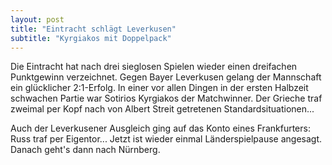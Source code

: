 ```yaml
---
layout: post
title: "Eintracht schlägt Leverkusen"
subtitle: "Kyrgiakos mit Doppelpack"
---
```


Die Eintracht hat nach drei sieglosen Spielen wieder einen dreifachen Punktgewinn verzeichnet. Gegen Bayer Leverkusen gelang der Mannschaft ein glücklicher 2:1-Erfolg. In einer vor allen Dingen in der ersten Halbzeit schwachen Partie war Sotirios Kyrgiakos der Matchwinner. Der Grieche traf zweimal per Kopf nach von Albert Streit getretenen Standardsituationen...

Auch der Leverkusener Ausgleich ging auf das Konto eines Frankfurters: Russ traf per Eigentor... Jetzt ist wieder einmal Länderspielpause angesagt. Danach geht's dann nach Nürnberg.
